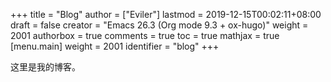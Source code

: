 +++
title = "Blog"
author = ["Eviler"]
lastmod = 2019-12-15T00:02:11+08:00
draft = false
creator = "Emacs 26.3 (Org mode 9.3 + ox-hugo)"
weight = 2001
authorbox = true
comments = true
toc = true
mathjax = true
[menu.main]
  weight = 2001
  identifier = "blog"
+++

这里是我的博客。
